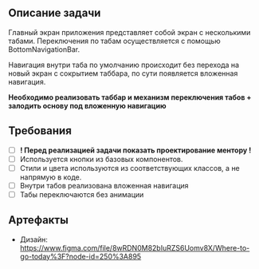 ## Описание задачи

Главный экран приложения представляет собой экран с несколькими табами.
Переключения по табам осуществляется с помощью BottomNavigationBar.

Навигация внутри таба по умолчанию происходит без перехода на новый экран с сокрытием таббара, по сути появляется вложенная навигация.

**Необходимо реализовать таббар и механизм переключения табов + залодить основу под вложенную навигацию**

## Требования

* [ ] **! Перед реализацией задачи показать проектирование ментору !**
* [ ] Используется кнопки из базовых компонентов.
* [ ] Стили и цвета используются из соответствующих классов, а не напрямую в коде.
* [ ] Внутри табов реализована вложенная навигация
* [ ] Табы переключаются без анимации

## Артефакты

- Дизайн: https://www.figma.com/file/8wRDN0M82bIuRZS6Uomv8X/Where-to-go-today%3F?node-id=250%3A895



 